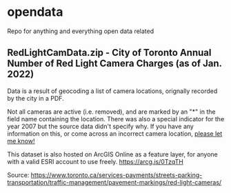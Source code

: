 # opendata
Repo for anything and everything open data related



## RedLightCamData.zip  - City of Toronto Annual Number of Red Light Camera Charges (as of Jan. 2022) 

Data is a result of geocoding a list of camera locations, orignally recorded by the city in a PDF.

Not all cameras are active (i.e. removed), and are marked by an "*" in the field name containing the location. There was also a special indicator for the year 2007 but the source data didn't specify why. If you have any information on this, or come across an incorrect camera location, [please let me know!](https://twitter.com/_nithursan)

This dataset is also hosted on ArcGIS Online as a feature layer, for anyone with a valid ESRI account to use freely. https://arcg.is/0TzqTH 

Source: https://www.toronto.ca/services-payments/streets-parking-transportation/traffic-management/pavement-markings/red-light-cameras/
